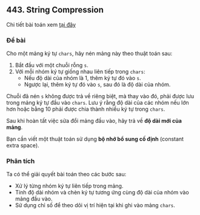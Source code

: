 ## 443. String Compression

Chi tiết bài toán xem [tại đây](https://leetcode.com/problems/string-compression/description)

### Đề bài
Cho một mảng ký tự `chars`, hãy nén mảng này theo thuật toán sau:

1. Bắt đầu với một chuỗi rỗng `s`.
2. Với mỗi nhóm ký tự giống nhau liên tiếp trong `chars`:
    - Nếu độ dài của nhóm là 1, thêm ký tự đó vào `s`.
    - Ngược lại, thêm ký tự đó vào `s`, sau đó là độ dài của nhóm.

Chuỗi đã nén `s` không được trả về riêng biệt, mà thay vào đó, phải được lưu trong mảng ký tự đầu vào `chars`. Lưu ý rằng độ dài của các nhóm nếu lớn hơn hoặc bằng 10 phải được chia thành nhiều ký tự trong `chars`.

Sau khi hoàn tất việc sửa đổi mảng đầu vào, hãy trả về **độ dài mới của mảng**.

Bạn cần viết một thuật toán sử dụng **bộ nhớ bổ sung cố định** (constant extra space).


### Phân tích
Ta có thể giải quyết bài toán theo các bước sau:
- Xử lý từng nhóm ký tự liên tiếp trong mảng.
- Tính độ dài nhóm và chèn ký tự tương ứng cùng độ dài của nhóm vào mảng đầu vào.
- Sử dụng chỉ số để theo dõi vị trí hiện tại khi ghi vào mảng `chars`.
